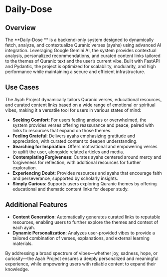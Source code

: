 # Daily-Dose 

## Overview  
The **Daily-Dose ** is a backend-only system designed to dynamically fetch, analyze, and contextualize Quranic verses (ayahs) using advanced AI integration. Leveraging Google Gemini AI, the system provides contextual analysis, personalized recommendations, and curated content links tailored to the themes of Quranic text and the user’s current vibe. Built with FastAPI and Pydantic, the project is optimized for scalability, modularity, and high performance while maintaining a secure and efficient infrastructure.  

## Use Cases  
The Ayah Project dynamically tailors Quranic verses, educational resources, and curated content links based on a wide range of emotional or spiritual vibes, making it a versatile tool for users in various states of mind:  
- **Seeking Comfort**: For users feeling anxious or overwhelmed, the system provides verses offering reassurance and peace, paired with links to resources that expand on those themes.  
- **Feeling Grateful**: Delivers ayahs emphasizing gratitude and appreciation, with curated content to deepen understanding.  
- **Searching for Inspiration**: Offers motivational and empowering verses to uplift the user, alongside related articles and media.  
- **Contemplating Forgiveness**: Curates ayahs centered around mercy and forgiveness for reflection, with additional resources for further exploration.  
- **Experiencing Doubt**: Provides resources and ayahs that encourage faith and perseverance, supported by scholarly insights.  
- **Simply Curious**: Supports users exploring Quranic themes by offering educational and thematic content links for deeper study.  

## Additional Features  
- **Content Generation**: Automatically generates curated links to reputable resources, enabling users to further explore the themes and context of each ayah.  
- **Dynamic Personalization**: Analyzes user-provided vibes to provide a tailored combination of verses, explanations, and external learning materials.  

By addressing a broad spectrum of vibes—whether joy, sadness, hope, or curiosity—the Ayah Project ensures a deeply personalized and meaningful experience, while empowering users with reliable content to expand their knowledge.  
